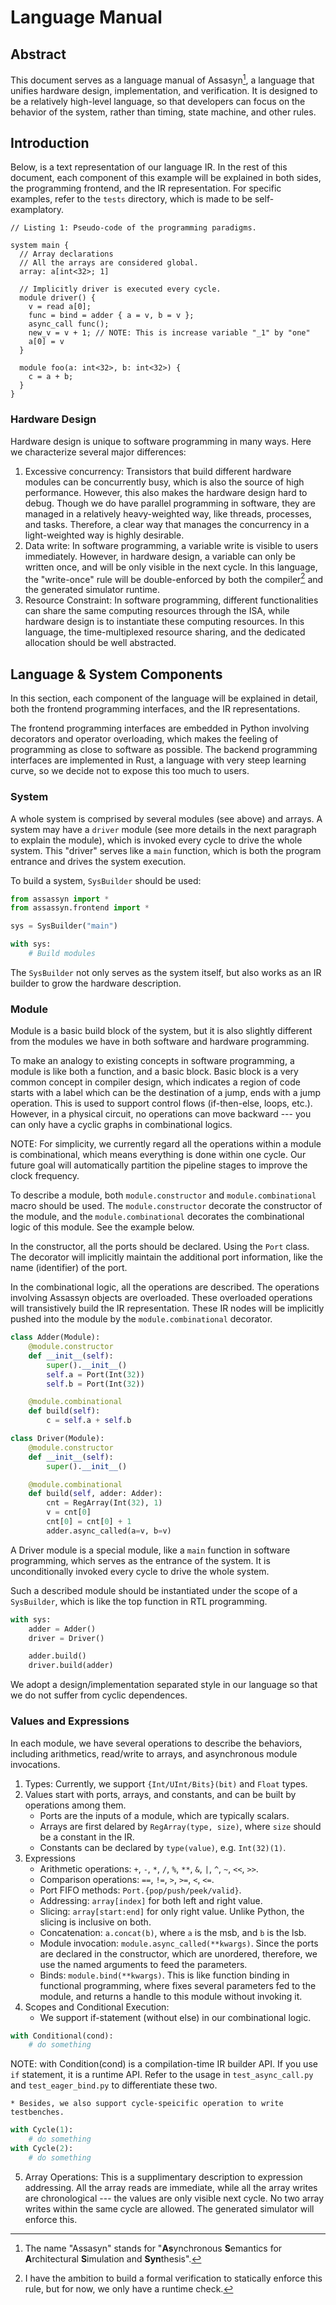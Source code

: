 # Language Manual

## Abstract

This document serves as a language manual of Assasyn[^1], a language that unifies hardware design,
implementation, and verification. It is designed to be a relatively high-level language,
so that developers can focus on the behavior of the system, rather than timing, state machine,
and other rules.

## Introduction

Below, is a text representation of our language IR. In the rest of this document, each component
of this example will be explained in both sides, the programming frontend, and the IR representation.
For specific examples, refer to the `tests` directory, which is made to be self-examplatory.

````
// Listing 1: Pseudo-code of the programming paradigms.

system main {
  // Array declarations
  // All the arrays are considered global.
  array: a[int<32>; 1]

  // Implicitly driver is executed every cycle.
  module driver() {
    v = read a[0];
    func = bind = adder { a = v, b = v };
    async_call func();
    new_v = v + 1; // NOTE: This is increase variable "_1" by "one"
    a[0] = v
  }

  module foo(a: int<32>, b: int<32>) {
    c = a + b;
  }
}
````

### Hardware Design

Hardware design is unique to software programming in many ways. Here we characterize several major
differences:

1. Excessive concurrency: Transistors that build different hardware modules can be concurrently
   busy, which is also the source of high performance. However, this also makes the hardware design
   hard to debug. Though we do have parallel programming in software, they are managed in a relatively
   heavy-weighted way, like threads, processes, and tasks. Therefore, a clear way that manages the
   concurrency in a light-weighted way is highly desirable.
2. Data write: In software programming, a variable write is visible to users immediately. However,
   in hardware design, a variable can only be written once, and will be only visible in the next cycle.
   In this language, the "write-once" rule will be double-enforced by both the compiler[^2] and the
   generated simulator runtime.
3. Resource Constraint: In software programming, different functionalities can share the same
   computing resources through the ISA, while hardware design is to instantiate these
   computing resources. In this language, the time-multiplexed resource sharing,
   and the dedicated allocation should be well abstracted.

## Language & System Components

In this section, each component of the language will be explained in detail, both the frontend
programming interfaces, and the IR representations.

The frontend programming interfaces are embedded in Python involving decorators and operator
overloading, which makes the feeling of programming as close to software as possible. The backend
programming interfaces are implemented in Rust, a language with very steep learning curve, so
we decide not to expose this too much to users.

### System

A whole system is comprised by several modules (see above) and arrays.
A system may have a `driver` module (see more details in the next paragraph to explain the module),
which is invoked every cycle to drive the whole system. This "driver" serves like a `main`
function, which is both the program entrance and drives the system execution.

To build a system, `SysBuilder` should be used:

````Python
from assassyn import *
from assassyn.frontend import *

sys = SysBuilder("main")

with sys:
    # Build modules
````

The `SysBuilder` not only serves as the system itself, but also works as an IR builder to grow
the hardware description.

### Module

Module is a basic build block of the system, but it is also slightly different from
the modules we have in both software and hardware programming.

To make an analogy to existing concepts in software programming, a module is like both a function,
and a basic block. Basic block is a very common concept in compiler design, which indicates a
region of code starts with a label which can be the destination of a jump,
ends with a jump operation. This is used to support control flows (if-then-else, loops, etc.).
However, in a physical circuit, no operations can move backward --- you can only have a cyclic
graphs in combinational logics.

NOTE: For simplicity, we currently regard all the operations within a module is combinational,
which means everything is done within one cycle. Our future goal will automatically partition
the pipeline stages to improve the clock frequency.

To describe a module, both `module.constructor` and `module.combinational` macro should be used.
The `module.constructor` decorate the constructor of the module, and the `module.combinational`
decorates the combinational logic of this module. See the example below.

In the constructor, all the ports should be declared. Using the `Port` class. The decorator will
implicitly maintain the additional port information, like the name (identifier) of the port.

In the combinational logic, all the operations are described. The operations involving Assassyn
objects are overloaded. These overloaded operations will transistively build the IR representation.
These IR nodes will be implicitly pushed into the module by the `module.combinational` decorator.

````Python
class Adder(Module):
    @module.constructor
    def __init__(self):
        super().__init__()
        self.a = Port(Int(32))
        self.b = Port(Int(32))

    @module.combinational
    def build(self):
        c = self.a + self.b

class Driver(Module):
    @module.constructor
    def __init__(self):
        super().__init__()

    @module.combinational
    def build(self, adder: Adder):
        cnt = RegArray(Int(32), 1)
        v = cnt[0]
        cnt[0] = cnt[0] + 1
        adder.async_called(a=v, b=v)
````

A Driver module is a special module, like a `main` function in software programming, which serves
as the entrance of the system. It is unconditionally invoked every cycle to drive the whole system.

Such a described module should be instantiated under the scope of a `SysBuilder`, which is like
the top function in RTL programming.

````Python
with sys:
    adder = Adder()
    driver = Driver()

    adder.build()
    driver.build(adder)
````

We adopt a design/implementation separated style in our language so that we do not suffer from
cyclic dependences.

### Values and Expressions

In each module, we have several operations to describe the behaviors, including arithmetics,
read/write to arrays, and asynchronous module invocations.

1. Types: Currently, we support `{Int/UInt/Bits}(bit)` and `Float` types.
2. Values start with ports, arrays, and constants, and can be built by operations among them.
   * Ports are the inputs of a module, which are typically scalars.
   * Arrays are first delared by `RegArray(type, size)`, where `size` should be a constant in the IR.
   * Constants can be declared by `type(value)`, e.g. `Int(32)(1)`.
3. Expressions
   * Arithmetic operations: `+`, `-`, `*`, `/`, `%`, `**`, `&`, `|`, `^`, `~`, `<<`, `>>`.
   * Comparison operations: `==`, `!=`, `>`, `>=`, `<`, `<=`.
   * Port FIFO methods: `Port.{pop/push/peek/valid}`.
   * Addressing: `array[index]` for both left and right value.
   * Slicing: `array[start:end]` for only right value. Unlike Python, the slicing is inclusive on both.
   * Concatenation: `a.concat(b)`, where `a` is the msb, and `b` is the lsb.
   * Module invocation: `module.async_called(**kwargs)`. Since the ports are declared in the constructor, which are unordered, therefore, we use the named arguments to feed the parameters.
   * Binds: `module.bind(**kwargs)`. This is like function binding in functional programming, where fixes several parameters fed to the module, and returns a handle to this module without invoking it.
4. Scopes and Conditional Execution:
   * We support if-statement (without else) in our combinational logic.

````Python
with Conditional(cond):
    # do something
````

NOTE: with Condition(cond) is a compilation-time IR builder API.  If you use `if` statement, it is a runtime API. Refer to the usage in `test_async_call.py` and `test_eager_bind.py`  to differentiate these two.

    * Besides, we also support cycle-speicific operation to write testbenches.

````Python
with Cycle(1):
    # do something
with Cycle(2):
    # do something
````

5. Array Operations: This is a supplimentary description to expression addressing. All the array reads are immediate, while all the array writes are chronological --- the values are only visible next cycle. No two array writes within the same cycle are allowed. The generated simulator will enforce this.

[^1]: The name "Assasyn" stands for "**As**ynchronous **S**emantics for **A**rchitectural
       **S**imulation and **Syn**thesis".
    
[^2]: I have the ambition to build a formal verification to statically enforce this rule, but for
       now, we only have a runtime check.

